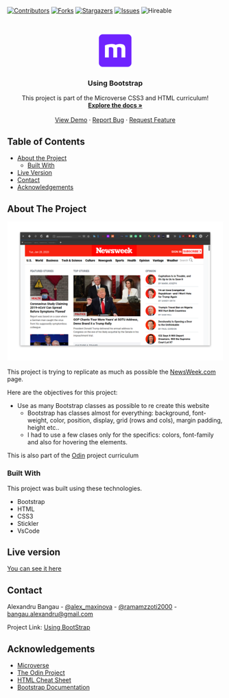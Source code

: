 <!--
*** Thanks for checking out this README Template. If you have a suggestion that would
*** make this better, please fork the repo and create a pull request or simply open
*** an issue with the tag "enhancement".
*** Thanks again! Now go create something AMAZING! :D
-->

<!-- PROJECT SHIELDS -->
<!--
*** I'm using markdown "reference style" links for readability.
*** Reference links are enclosed in brackets [ ] instead of parentheses ( ).
*** See the bottom of this document for the declaration of the reference variables
*** for contributors-url, forks-url, etc. This is an optional, concise syntax you may use.
*** https://www.markdownguide.org/basic-syntax/#reference-style-links
-->
[![Contributors][contributors-shield]][contributors-url]
[![Forks][forks-shield]][forks-url]
[![Stargazers][stars-shield]][stars-url]
[![Issues][issues-shield]][issues-url]
![Hireable](/pics/readme/yes)

<!-- PROJECT LOGO -->
<br />
<p align="center">
  <a href="https://github.com/rammazzoti2000/Using-Bootstrap">
    <img src="/pics/readme/microverse.png" alt="Logo" width="80" height="80">
  </a>

  <h3 align="center">Using Bootstrap</h3>

  <p align="center">
    This project is part of the Microverse CSS3 and HTML curriculum!
    <br />
    <a href="https://github.com/rammazzoti2000/Using-Bootstrap/issues"><strong>Explore the docs »</strong></a>
    <br />
    <br />
    <a href="https://rawcdn.githack.com/rammazzoti2000/Using-Bootstrap/6d8a34acf2db5442b1c9b8e0798b559d1c582c06/index.html">View Demo</a>
    ·
    <a href="https://github.com/rammazzoti2000/Using-Bootstrap/issues">Report Bug</a>
    ·
    <a href="https://github.com/rammazzoti2000/Using-Bootstrap/issues">Request Feature</a>
  </p>
</p>

<!-- TABLE OF CONTENTS -->
## Table of Contents

* [About the Project](#about-the-project)
  * [Built With](#built-with)
* [Live Version](#live-version)
* [Contact](#contact)
* [Acknowledgements](#acknowledgements)

<!-- ABOUT THE PROJECT -->
## About The Project

[![Product Name Screen Shot][product-screenshot]](pics/readme/screenshot.png)

This project is trying to replicate as much as possible the [NewsWeek.com](https://www.newsweek.com/) page.

Here are the objectives for this project:
* Use as many Bootstrap classes as possible to re create this website
	* Bootstrap has classes almost for everything: background, font-weight, color, position, display, grid (rows and cols), margin padding, height etc..
	* I had to use a few clases only for the specifics: colors, font-family and also for hovering the elements.

This is also part of the [Odin](https://www.theodinproject.com/courses/html5-and-css3/lessons/using-bootstrap) project curriculum

### Built With
This project was built using these technologies.
* Bootstrap
* HTML
* CSS3
* Stickler
* VsCode

<!-- LIVE VERSION -->
## Live version

[You can see it here](https://rawcdn.githack.com/rammazzoti2000/Using-Bootstrap/6d8a34acf2db5442b1c9b8e0798b559d1c582c06/index.html)

<!-- CONTACT -->
## Contact

Alexandru Bangau - [@alex_maxinova](https://twitter.com/alex_maxinova) - [@ramamzzoti2000](https://github.com/rammazzoti2000) - bangau.alexandru@gmail.com

Project Link: [Using BootStrap](https://rawcdn.githack.com/rammazzoti2000/Using-Bootstrap/6d8a34acf2db5442b1c9b8e0798b559d1c582c06/index.html)

<!-- ACKNOWLEDGEMENTS -->
## Acknowledgements
* [Microverse](https://www.microverse.org/)
* [The Odin Project](https://www.theodinproject.com/)
* [HTML Cheat Sheet](https://htmlcheatsheet.com/js/)
* [Bootstrap Documentation](https://getbootstrap.com/docs/4.3/getting-started/introduction/)

<!-- MARKDOWN LINKS & IMAGES -->
<!-- https://www.markdownguide.org/basic-syntax/#reference-style-links -->
[contributors-shield]: https://img.shields.io/github/contributors/rammazzoti2000/Using-Bootstrap.svg?style=flat-square
[contributors-url]: https://github.com/rammazzoti2000/Using-Bootstrap/graphs/contributors
[forks-shield]: https://img.shields.io/github/forks/rammazzoti2000/Using-Bootstrap.svg?style=flat-square
[forks-url]: https://github.com/rammazzoti2000/Using-Bootstrap/network/members
[stars-shield]: https://img.shields.io/github/stars/rammazzoti2000/Using-Bootstrap.svg?style=flat-square
[stars-url]: https://github.com/rammazzoti2000/Using-Bootstrap/stargazers
[issues-shield]: https://img.shields.io/github/issues/rammazzoti2000/Using-Bootstrap.svg?style=flat-square
[issues-url]: https://github.com/rammazzoti2000/Using-Bootstrap/issues
[product-screenshot]: /pics/readme/screenshot.png
